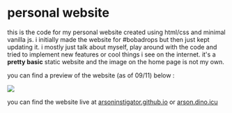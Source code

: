 # personal website 
this is the code for my personal website created using html/css and minimal vanilla js. i initially made the website for #bobadrops but then just kept updating it. i mostly just talk about myself, play around with the code and tried to implement new features or cool things i see on the internet. it's a **pretty basic** static website and the image on the home page is not my own. 

you can find a preview of the website (as of 09/11) below :

<img src="images/anne-on-da-web.gif/">

you can find the website live at [arsoninstigator.github.io](arsoninstigator.github.io) or [arson.dino.icu](https://arson.dino.icu/)
